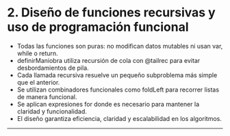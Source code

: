 # 2. Diseño de funciones recursivas y uso de programación funcional

- Todas las funciones son puras: no modifican datos mutables ni usan var, while o return.
- definirManiobra utiliza recursión de cola con @tailrec para evitar desbordamientos de pila.
- Cada llamada recursiva resuelve un pequeño subproblema más simple que el anterior.
- Se utilizan combinadores funcionales como foldLeft para recorrer listas de manera funcional.
- Se aplican expresiones for donde es necesario para mantener la claridad y funcionalidad.
- El diseño garantiza eficiencia, claridad y escalabilidad en los algoritmos.

---
